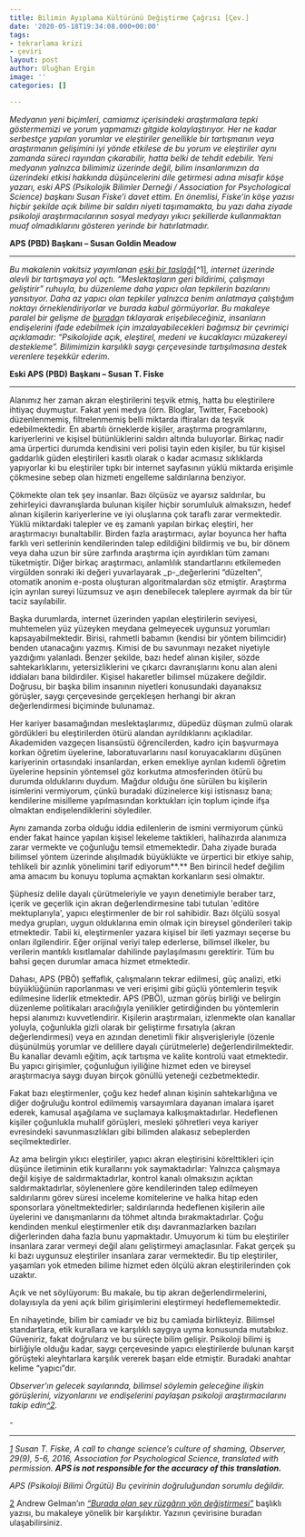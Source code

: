 ```yaml
---
title: Bilimin Ayıplama Kültürünü Değiştirme Çağrısı [Çev.]
date: '2020-05-18T19:34:08.000+00:00'
tags:
- tekrarlama krizi
- çeviri
layout: post
author: Uluğhan Ergin
image: ''
categories: []

---
```

_Medyanın yeni biçimleri, camiamız içerisindeki araştırmalara tepki göstermemizi ve yorum yapmamızı gitgide kolaylaştırıyor. Her ne kadar serbestçe yapılan yorumlar ve eleştiriler genellikle bir tartışmanın veya araştırmanın gelişimini iyi yönde etkilese de bu yorum ve eleştiriler aynı zamanda süreci rayından çıkarabilir, hatta belki de tehdit edebilir. Yeni medyanın yalnızca bilimimiz üzerinde değil, bilim insanlarımızın da üzerindeki etkisi hakkında düşüncelerini dile getirmesi adına misafir köşe yazarı, eski APS (Psikolojik Bilimler Derneği  / Association for Psychological Science) başkanı Susan Fiske’i davet ettim. En önemlisi, Fiske’in köşe yazısı hiçbir şekilde açık bilime bir saldırı niyeti taşımamakta, bu yazı daha ziyade psikoloji araştırmacılarının sosyal medyayı yıkıcı şekillerde kullanmaktan muaf olmadıklarını gösteren yerinde bir hatırlatmadır._

**APS (PBD) Başkanı – Susan Goldin Meadow**

***

_Bu makalenin vakitsiz yayımlanan_ [_eski bir taslağı_](http://datacolada.org/wp-content/uploads/2016/09/Fiske-presidential-guest-column_APS-Observer_copy-edited.pdf)\[^1\]_, internet üzerinde alevli bir tartışmaya yol açtı. “Meslektaşların geri bildirimi, çalışmayı geliştirir” ruhuyla, bu düzenleme daha yapıcı olan tepkilerin bazılarını yansıtıyor. Daha az yapıcı olan tepkiler yalnızca benim anlatmaya çalıştığım noktayı örneklendiriyorlar ve burada kabul görmüyorlar. Bu makaleye paralel bir gelişme de_ [_burada_](http://www.ipetitions.com/petition/the-tenor-of-discussions/)_n tıklayarak erişebileceğiniz, insanların endişelerini ifade edebilmek için imzalayabilecekleri bağımsız bir çevrimiçi açıklamadır: “Psikolojide açık, eleştirel, medeni ve kucaklayıcı müzakereyi destekleme”. Bilimimizin karşılıklı saygı çerçevesinde tartışılmasına destek verenlere teşekkür ederim_.

**Eski APS (PBD) Başkanı – Susan T. Fiske**

***

Alanımız her zaman akran eleştirilerini teşvik etmiş, hatta bu eleştirilere ihtiyaç duymuştur. Fakat yeni medya (örn. Bloglar, Twitter, Facebook) düzenlenmemiş, filtrelenmemiş belli miktarda iftiraları da teşvik edebilmektedir. En abartılı örneklerde kişiler, araştırma programlarını, kariyerlerini ve kişisel bütünlüklerini saldırı altında buluyorlar. Birkaç nadir ama ürpertici durumda kendisini veri polisi tayin eden kişiler, bu tür kişisel gaddarlık güden eleştirileri kasıtlı olarak o kadar acımasız sıklıklarda yapıyorlar ki bu eleştiriler tıpkı bir internet sayfasının yüklü miktarda erişimle çökmesine sebep olan hizmeti engelleme saldırılarına benziyor.

Çökmekte olan tek şey insanlar. Bazı ölçüsüz ve ayarsız saldırılar, bu zehirleyici davranışlarda bulunan kişiler hiçbir sorumluluk almaksızın, hedef alınan kişilerin kariyerlerine ve iyi oluşlarına çok taraflı zarar vermektedir. Yüklü miktardaki talepler ve eş zamanlı yapılan birkaç eleştiri, her araştırmacıyı bunaltabilir. Birden fazla araştırmacı, aylar boyunca her hafta farklı veri setlerinin kendilerinden talep edildiğini bildirmiş ve bu, bir dönem veya daha uzun bir süre zarfında araştırma için ayırdıkları tüm zamanı tüketmiştir. Diğer birkaç araştırmacı, anlamlılık standartlarını etkilemeden virgülden sonraki iki değeri yuvarlayarak _p-_değerlerini “düzelten”, otomatik anonim e-posta oluşturan algoritmalardan söz etmiştir. Araştırma için ayrılan sureyi lüzumsuz ve aşırı denebilecek taleplere ayırmak da bir tür taciz sayılabilir.

Başka durumlarda, internet üzerinden yapılan eleştirilerin seviyesi, muhtemelen yüz yüzeyken meydana gelmeyecek uygunsuz yorumları kapsayabilmektedir. Birisi, rahmetli babamın (kendisi bir yöntem bilimcidir) benden utanacağını yazmış. Kimisi de bu savunmayı nezaket niyetiyle yazdığımı yalanladı. Benzer şekilde, bazı hedef alınan kişiler, sözde sahtekarlıklarını, yetersizliklerini ve çıkarcı davranışlarını konu alan aleni iddiaları bana bildirdiler. Kişisel hakaretler bilimsel müzakere değildir. Doğrusu, bir başka bilim insanının niyetleri konusundaki dayanaksız görüşler, saygı çerçevesinde gerçekleşen herhangi bir akran değerlendirmesi biçiminde bulunamaz.

Her kariyer basamağından meslektaşlarımız, düpedüz düşman zulmü olarak gördükleri bu eleştirilerden ötürü alandan ayrıldıklarını açıkladılar. Akademiden vazgeçen lisansüstü öğrencilerden, kadro için başvurmaya korkan öğretim üyelerine, laboratuvarlarını nasıl koruyacaklarını düşünen kariyerinin ortasındaki insanlardan, erken emekliye ayrılan kıdemli öğretim üyelerine hepsinin yöntemsel göz korkutma atmosferinden ötürü bu durumda olduklarını duydum. Mağdur olduğu öne sürülen bu kişilerin isimlerini vermiyorum, çünkü buradaki düzinelerce kişi istisnasız bana; kendilerine misilleme yapılmasından korktukları için toplum içinde ifşa olmaktan endişelendiklerini söylediler.

Aynı zamanda zorba olduğu iddia edilenlerin de ismini vermiyorum çünkü ender fakat haince yapılan kişisel lekeleme taktikleri, halihazırda alanımıza zarar vermekte ve çoğunluğu temsil etmemektedir. Daha ziyade burada bilimsel yöntem üzerinde alışılmadık büyüklükte ve ürpertici bir etkiye sahip, tehlikeli bir azınlık yönelimini tarif ediyorum**.** Ben birincil hedef değilim ama amacım bu konuyu topluma açmaktan korkanların sesi olmaktır.

Şüphesiz delile dayalı çürütmeleriyle ve yayın denetimiyle beraber tarz, içerik ve geçerlik için akran değerlendirmesine tabi tutulan 'editöre mektuplarıyla', yapıcı eleştirmenler de bir rol sahibidir. Bazı ölçülü sosyal medya grupları, uygun olduklarına emin olmak için bireysel gönderileri takip etmektedir. Tabii ki, eleştirmenler yazara kişisel bir ileti yazmayı seçerse bu onları ilgilendirir. Eğer orijinal veriyi talep ederlerse, bilimsel ilkeler, bu verilerin mantıklı kısıtlamalar dahilinde paylaşılmasını gerektirir. Tüm bu bahsi geçen durumlar amaca hizmet etmektedir.

Dahası, APS (PBÖ) şeffaflık, çalışmaların tekrar edilmesi, güç analizi, etki büyüklüğünün raporlanması ve veri erişimi gibi güçlü yöntemlerin teşvik edilmesine liderlik etmektedir. APS (PBÖ), uzman görüş birliği ve belirgin düzenleme politikaları aracılığıyla yenilikler getirdiğinden bu yöntemlerin hepsi alanımızı kuvvetlendirir. Kişilerin araştırmaları, izlenmekte olan kanallar yoluyla, çoğunlukla gizli olarak bir geliştirme fırsatıyla (akran değerlendirmesi) veya en azından denetimli fikir alışverişleriyle (özenle düşünülmüş yorumlar ve delillere dayalı çürütmelerle) değerlendirilmektedir. Bu kanallar devamlı eğitim, açık tartışma ve kalite kontrolü vaat etmektedir. Bu yapıcı girişimler, çoğunluğun iyiliğine hizmet eden ve bireysel araştırmacıya saygı duyan birçok gönüllü yeteneği cezbetmektedir.

Fakat bazı eleştirmenler, çoğu kez hedef alınan kişinin sahtekarlığına ve diğer doğruluğu kontrol edilmemiş varsayımlara dayanan imalara işaret ederek, kamusal aşağılama ve suçlamaya kalkışmaktadırlar. Hedeflenen kişiler çoğunlukla muhalif görüşleri, mesleki şöhretleri veya kariyer evresindeki savunmasızlıkları gibi bilimden alakasız sebeplerden seçilmektedirler.

Az ama belirgin yıkıcı eleştiriler, yapıcı akran eleştirisini körelttikleri için düşünce iletiminin etik kurallarını yok saymaktadırlar: Yalnızca çalışmaya değil kişiye de saldırmaktadırlar, kontrol kanalı olmaksızın açıktan saldırmaktadırlar, söylenenlere göre kendilerinden talep edilmeyen saldırılarını görev süresi inceleme komitelerine ve halka hitap eden sponsorlara yöneltmektedirler; saldırılarında hedeflenen kişilerin aile üyelerini ve danışmanlarını da töhmet altında bırakmaktadırlar. Çoğu kendinden menkul eleştirmenler etik dışı davranmazlarken bazıları diğerlerinden daha fazla bunu yapmaktadır. Umuyorum ki tüm bu eleştiriler insanlara zarar vermeyi değil alanı geliştirmeyi amaçlasınlar. Fakat gerçek şu ki bazı uygunsuz eleştiriler insanlara zarar vermektedir. Bu tip eleştiriler, yaşamları yok etmeden bilime hizmet eden ölçülü akran eleştirilerinden çok uzaktır.

Açık ve net söylüyorum: Bu makale, bu tip akran değerlendirmelerini, dolayısıyla da yeni açık bilim girişimlerini eleştirmeyi hedeflememektedir.

En nihayetinde, bilim bir camiadır ve biz bu camiada birlikteyiz. Bilimsel standartlara, etik kurallara ve karşılıklı saygıya uyma konusunda mutabıkız. Güveniriz, fakat doğrularız ve bu süreçte bilim gelişir. Psikoloji bilimi iş birliğiyle olduğu kadar, saygı çerçevesinde yapıcı eleştirilerde bulunan karşıt görüşteki aleyhtarlara karşılık vererek başarı elde etmiştir. Buradaki anahtar kelime “yapıcı”dır.

_Observer’ın gelecek sayılarında, bilimsel söylemin geleceğine ilişkin görüşlerini, vizyonlarını ve endişelerini paylaşan psikoloji araştırmacılarını takip edin_[_^2_](#footnote2)_._

\-

***

[_1_](#footnote1back) _Susan T. Fiske, A call to change science’s culture of shaming, Observer, 29(9), 5-6, 2016, Association for Psychological Science, translated with permission. **APS is not responsible for the accuracy of this translation.**_

_APS (Psikoloji Bilimi Örgütü) Bu çevirinin doğruluğundan sorumlu değildir._

[2](#footnote2back) Andrew Gelman’ın [_“Burada olan şey rüzgârın yön değiştirmesi”_](https://acikbilimtt.github.io/burada-olan-sey-ruzgarin-yon-degistirmesi.html) başlıklı yazısı, bu makaleye yönelik bir karşılıktır. Yazının çevirisine buradan ulaşabilirsiniz.